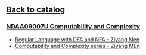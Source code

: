## [Back to catalog](/UCPH_courses)

### [NDAA09007U Computability and Complexity](https://kurser.ku.dk/course/ndaa09007u)

 - [Regular Language with DFA and NFA - Ziyang Men](https://www.cnblogs.com/romaLzhih/p/14410469.html)
 - [Computability and Complexity series - Ziyang MEn](https://www.cnblogs.com/romaLzhih/category/1934649.html)
